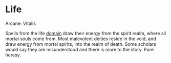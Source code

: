 # Life

Arcane: Vitalis

Spells from the life [domain](Spell%20Domains.md) draw their energy from the spirit realm, where all mortal souls come from. Most malevolent deities reside in the void, and draw energy from mortal spirits, into the realm of death. Some scholars would say they are misunderstood and there is more to the story. Pure heresy. 